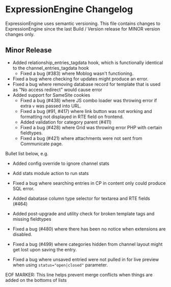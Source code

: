 # ExpressionEngine Changelog

ExpressionEngine uses semantic versioning. This file contains changes to ExpressionEngine since the last Build / Version release for MINOR version changes only.

## Minor Release

- Added relationship_entries_tagdata hook, which is functionally identical to the channel_entries_tagdata hook 
   - Fixed a bug (#383) where Moblog wasn't functioning.
- Fixed a bug where checking for updates might produce an error.
- Fixed a bug where removing database record for template that is used as "No access redirect" would cause error
- Added support for SameSite cookies
   - Fixed a bug (#438) where JS combo loader was throwing error if extra `v` was passed into URL.
   - Fixed a bug (#91, #417) where link button was not working and formatting not displayed in RTE field on frontend.
   - Added validation for category parent (#411)
   - Fixed a bug (#428) where Grid was throwing error PHP with certain fieldtypes.
   - Fixed a bug (#421) where attachments were not sent from Communicate page.

Bullet list below, e.g.
   - Added config override to ignore channel stats
   - Add stats module action to run stats
   - Fixed a bug where searching entries in CP in content only could produce SQL error.


   - Added dabatase column type selector for textarea and RTE fields (#464)
   - Added post-upgrade and utility check for broken template tags and missing fieldtypes
   - Fixed a bug (#480) where there has been no notice when extensions are disabled.
   - Fixed a bug (#499) where categories hidden from channel layout might get lost upon saving the entry.
   - Fixed a bug where unsaved entried were not pulled in for live preview when using `status="open|closed"` parameter.



EOF MARKER: This line helps prevent merge conflicts when things are
added on the bottoms of lists
